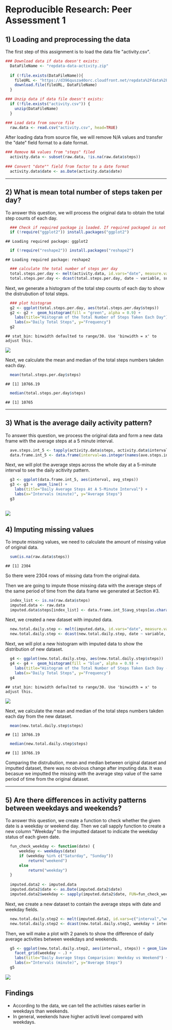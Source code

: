 # Reproducible Research: Peer Assessment 1



## 1) Loading and preprocessing the data

The first step of this assignment is to load the data file "activity.csv".

```r
### Download data if data doesn't exists:
  DataFileName <- "repdata-data-activity.zip"
  
  if (!file.exists(DataFileName)){
    fileURL <- "https://d396qusza40orc.cloudfront.net/repdata%2Fdata%2Factivity.zip"
    download.file(fileURL, DataFileName)
  }  

### Unzip data if data file doesn't exists:
  if (!file.exists("activity.csv")) { 
    unzip(DataFileName) 
  }

### Load data from source file
  raw.data <- read.csv("activity.csv", head=TRUE)
```

After loading data from source file, we will remove N/A values and transfer the "date" field format to a date format. 

```r
### Remove NA values from "steps" filed
  activity.data <- subset(raw.data, !is.na(raw.data$steps))
  
### Convert "date"" field from factor to a date format
  activity.data$date <- as.Date(activity.data$date)
```

------


## 2) What is mean total number of steps taken per day?

To answer this question, we will process the original data to obtain the total step counts of each day.

```r
  ### Check if required package is loaded. If required packaged is not loaded, load it.
  if (!require("ggplot2")) install.packages("ggplot2")
```

```
## Loading required package: ggplot2
```

```r
  if (!require("reshape2")) install.packages("reshape2")
```

```
## Loading required package: reshape2
```

```r
  ### calculate the total number of steps per day
  total.steps.per.day <- melt(activity.data, id.vars="date", measure.vars="steps")
  total.steps.per.day <- dcast(total.steps.per.day, date ~ variable, sum)
```

Next, we generate a histogram of the total step counts of each day to show the distrubution of total steps.

```r
  ### plot histogram
  g2 <- ggplot(total.steps.per.day, aes(total.steps.per.day$steps)) 
  g2 <- g2 +  geom_histogram(fill = "green", alpha = 0.9) +
    labs(title="Histogram of the Total Number of Steps Taken Each Day") +
    labs(x="Daily Total Steps", y="Frequency") 
  g2
```

```
## stat_bin: binwidth defaulted to range/30. Use 'binwidth = x' to adjust this.
```

![](PA1_template_files/figure-html/unnamed-chunk-4-1.png)

Next, we calculate the mean and median of the total steps numbers takden each day.

```r
  mean(total.steps.per.day$steps)
```

```
## [1] 10766.19
```

```r
  median(total.steps.per.day$steps)
```

```
## [1] 10765
```
------

## 3) What is the average daily activity pattern?
To answer this question, we process the original data and form a new data frame with the average steps at a 5 minute interval.

```r
  ave.steps.int_5 <- tapply(activity.data$steps, activity.data$interval, mean, na.rm=TRUE, simplify=T)
  data.frame.int_5 <- data.frame(interval=as.integer(names(ave.steps.int_5)), avg_steps=ave.steps.int_5)
```

Next, we will plot the average steps across the whole day at a 5-minute interval to see the daily acitivity pattern.

```r
  g3 <- ggplot(data.frame.int_5, aes(interval, avg_steps)) 
  g3 <- g3 +  geom_line() +
    labs(title="Daily Average Steps At A 5-Minute Interval") +
    labs(x="Intervals (minute)", y="Average Steps") 
  g3
```

![](PA1_template_files/figure-html/unnamed-chunk-7-1.png)
------



## 4) Imputing missing values
To impute missing values, we need to calculate the amount of missing value of original data.

```r
  sum(is.na(raw.data$steps))
```

```
## [1] 2304
```
So there were 2304 rows of missing data from the original data. 

Then we are going to impute those missing data with the average steps of the same period of time from the data frame we generated at Section #3. 

```r
  index_list <- is.na(raw.data$steps)
  imputed.data <- raw.data
  imputed.data$steps[index_list] <- data.frame.int_5$avg_steps[as.character(imputed.data$interval[index_list])]
```

Next, we created a new dataset with imputed data.

```r
  new.total.daily.step <- melt(imputed.data, id.vars="date", measure.vars="steps")
  new.total.daily.step <- dcast(new.total.daily.step, date ~ variable, sum)
```

Next, we will plot a new histogram with imputed data to show the distribution of new dataset. 

```r
  g4 <- ggplot(new.total.daily.step, aes(new.total.daily.step$steps)) 
  g4 <- g4 +  geom_histogram(fill = "blue", alpha = 0.9) +
    labs(title="Histogram of the Total Number of Steps Taken Each Day - Data Imputted") +
    labs(x="Daily Total Steps", y="Frequency") 
  g4
```

```
## stat_bin: binwidth defaulted to range/30. Use 'binwidth = x' to adjust this.
```

![](PA1_template_files/figure-html/unnamed-chunk-11-1.png)

Next, we calculate the mean and median of the total steps numbers takden each day from the new dataset.

```r
  mean(new.total.daily.step$steps)
```

```
## [1] 10766.19
```

```r
  median(new.total.daily.step$steps)
```

```
## [1] 10766.19
```

Comparing the distrubution, mean and median between original dataset and imputted dataset, there was no obvious change
after imputing data. It was becasue we imputted the missing with the average step value of the same period of time from the original dataset.

------



## 5) Are there differences in activity patterns between weekdays and weekends?
To answer this question, we create a function to check whether the given date is a weekday or weekend day. Then we call sapply function to create a new column "Weekday" to the imputted dataset to indicate the weekday status of each given date.

```r
  fun_check_weekday <- function(date) {
      weekday <- weekdays(date)
      if (weekday %in% c("Saturday", "Sunday"))
          return("weekend")
      else 
          return("weekday")
  }
  
  imputed.data2 <- imputed.data
  imputed.data2$date <- as.Date(imputed.data2$date)
  imputed.data2$weekday <- sapply(imputed.data2$date, FUN=fun_check_weekday)
```

Next, we create a new dataset to contain the average steps with date and weekday fields.

```r
  new.total.daily.step2 <- melt(imputed.data2, id.vars=c("interval","weekday"), measure.vars="steps")
  new.total.daily.step2 <- dcast(new.total.daily.step2, weekday + interval ~ variable, mean)
```

Then, we will make a plot with 2 panels to show the difference of daily average activities between weekdays and weekends.

```r
  g5 <- ggplot(new.total.daily.step2, aes(interval, steps)) + geom_line() + 
    facet_grid(weekday ~ .) +
    labs(title="Daily Average Steps Comparision: Weekday vs Weekend") +
    labs(x="Intervals (minute)", y="Average Steps") 
  g5
```

![](PA1_template_files/figure-html/unnamed-chunk-15-1.png)

## Findings
- According to the data, we can tell the activities raises earlier in weekdays than weekends. 
- In general, weekends have higher activiti level compared with weekdays.
